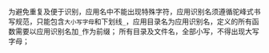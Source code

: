 为避免重复及便于识别，应用名中不能出现特殊字符，应用识别名须遵循驼峰式书写规范，只能包含`大小写字母`和下划线`_`，应用目录名为应用识别名，定义的所有函数需要以应用识别名加`_`作为前缀；
所有目录及文件名，全部小写，不得出现大写字母；